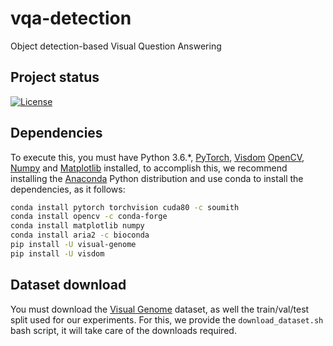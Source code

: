 # vqa-detection
Object detection-based Visual Question Answering

## Project status
[![License](https://img.shields.io/badge/license-MIT-blue.svg)](./LICENSE)

## Dependencies

To execute this, you must have Python 3.6.*, [PyTorch](http://pytorch.org/), [Visdom](https://github.com/facebookresearch/visdom) [OpenCV](http://opencv.org/), [Numpy](http://www.numpy.org/) and [Matplotlib](https://matplotlib.org/) installed, to accomplish this, we recommend installing the [Anaconda](https://www.continuum.io/downloads) Python distribution and use conda to install the dependencies, as it follows:

```bash
conda install pytorch torchvision cuda80 -c soumith
conda install opencv -c conda-forge
conda install matplotlib numpy
conda install aria2 -c bioconda
pip install -U visual-genome
pip install -U visdom
```

## Dataset download
You must download the [Visual Genome](http://visualgenome.org/api/v0/api_home.html) dataset, as well the train/val/test split used for our experiments. For this, we provide the ``download_dataset.sh`` bash script, it will take care of the downloads required.
